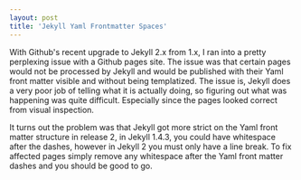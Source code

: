 ```yaml
---
layout: post
title: 'Jekyll Yaml Frontmatter Spaces'
---
```



With Github's recent upgrade to Jekyll 2.x from 1.x, I ran into a pretty perplexing issue with a Github pages site.  The issue was that certain pages would not be processed by Jekyll and would be published with their Yaml front matter visible and without being templatized. The issue is, Jekyll does a very poor job of telling what it is actually doing, so figuring out what was happening was quite difficult.  Especially since the pages looked correct from visual inspection.

It turns out the problem was that Jekyll got more strict on the Yaml front matter structure in release 2, in Jekyll 1.4.3, you could have whitespace after the dashes, however in Jekyll 2 you must only have a line break. To fix affected pages simply remove any whitespace after the Yaml front matter dashes and you should be good to go.